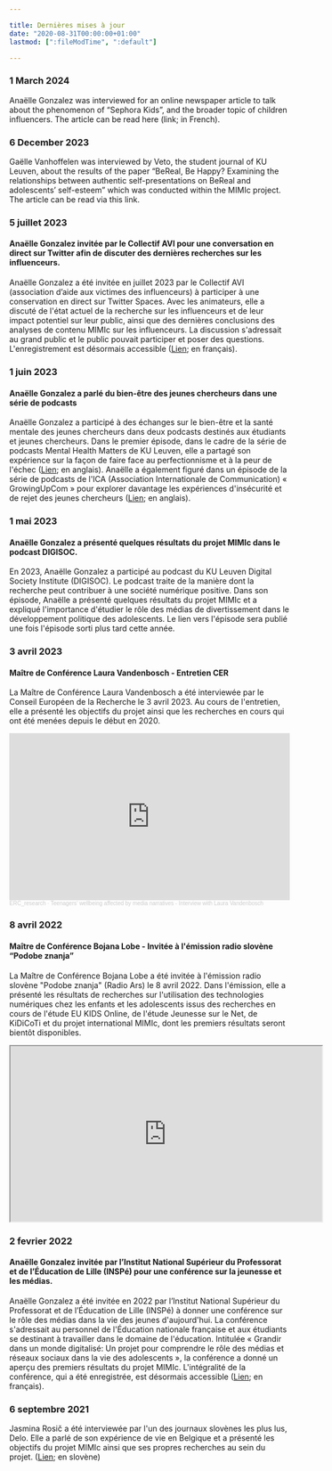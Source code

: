 ```yaml
---

title: Dernières mises à jour
date: "2020-08-31T00:00:00+01:00"
lastmod: [":fileModTime", ":default"]

---
```


### 1 March 2024

Anaëlle Gonzalez was interviewed for an online newspaper article to talk about the phenomenon of “Sephora Kids”, and the broader topic of children influencers. The article can be read here (link; in French).

### 6 December 2023

Gaëlle Vanhoffelen was interviewed by Veto, the student journal of KU Leuven, about the results of the paper “BeReal, Be Happy? Examining the relationships between authentic self-presentations on BeReal and adolescents’ self-esteem” which was conducted within the MIMIc project. The article can be read via this link.

### 5 juillet 2023

#### Anaëlle Gonzalez invitée par le Collectif AVI pour une conversation en direct sur Twitter afin de discuter des dernières recherches sur les influenceurs.
Anaëlle Gonzalez a été invitée en juillet 2023 par le Collectif AVI (association d’aide aux victimes des influenceurs) à participer à une conservation en direct sur Twitter Spaces. Avec les animateurs, elle a discuté de l'état actuel de la recherche sur les influenceurs et de leur impact potentiel sur leur public, ainsi que des dernières conclusions des analyses de contenu MIMIc sur les influenceurs. La discussion s'adressait au grand public et le public pouvait participer et poser des questions. L'enregistrement est désormais accessible ([Lien](https://twitter.com/collectifAvi/status/1676674762641231878?s=20); en français).

### 1 juin 2023

#### Anaëlle Gonzalez a parlé du bien-être des jeunes chercheurs dans une série de podcasts
Anaëlle Gonzalez a participé à des échanges sur le bien-être et la santé mentale des jeunes chercheurs dans deux podcasts destinés aux étudiants et jeunes chercheurs. Dans le premier épisode, dans le cadre de la série de podcasts Mental Health Matters de KU Leuven, elle a partagé son expérience sur la façon de faire face au perfectionnisme et à la peur de l'échec ([Lien](https://open.spotify.com/episode/4tHTgZXCxGqY4rGqky9tMJ?si=AhQdXNWkRn6LGtJ-FZnhnA); en anglais). Anaëlle a également figuré dans un épisode de la série de podcasts de l'ICA  (Association Internationale de Communication) « GrowingUpCom » pour explorer davantage les expériences d'insécurité et de rejet des jeunes chercheurs ([Lien](https://open.spotify.com/episode/1xSyTAKBoDGjWBbfP6ivo6?si=fee54b78db1d49a0); en anglais).

### 1 mai 2023

#### Anaëlle Gonzalez a présenté quelques résultats du projet MIMIc dans le podcast DIGISOC.
En 2023, Anaëlle Gonzalez a participé au podcast du KU Leuven Digital Society Institute (DIGISOC). Le podcast traite de la manière dont la recherche peut contribuer à une société numérique positive. Dans son épisode, Anaëlle a présenté quelques résultats du projet MIMIc et a expliqué l'importance d'étudier le rôle des médias de divertissement dans le développement politique des adolescents. Le lien vers l'épisode sera publié une fois l'épisode sorti plus tard cette année.

### 3 avril 2023

#### Maître de Conférence Laura Vandenbosch - Entretien CER
La Maître de Conférence Laura Vandenbosch a été interviewée par le Conseil Européen de la Recherche le 3 avril 2023. Au cours de l'entretien, elle a présenté les objectifs du projet ainsi que les recherches en cours qui ont été menées depuis le début en 2020.

<iframe width="100%" height="300" scrolling="no" frameborder="no" allow="autoplay" src="https://w.soundcloud.com/player/?url=https%3A//api.soundcloud.com/tracks/1481849380&color=%23ff5500&auto_play=false&hide_related=false&show_comments=true&show_user=true&show_reposts=false&show_teaser=true&visual=true"></iframe><div style="font-size: 10px; color: #cccccc;line-break: anywhere;word-break: normal;overflow: hidden;white-space: nowrap;text-overflow: ellipsis; font-family: Interstate,Lucida Grande,Lucida Sans Unicode,Lucida Sans,Garuda,Verdana,Tahoma,sans-serif;font-weight: 100;"><a href="https://soundcloud.com/erc_research" title="ERC_research" target="_blank" style="color: #cccccc; text-decoration: none;">ERC_research</a> · <a href="https://soundcloud.com/erc_research/teenagers-wellbeing-affected-by-media-narratives-interview-with-laura-vandenbosch" title="Teenagers’ wellbeing affected by media narratives - Interview with Laura Vandenbosch" target="_blank" style="color: #cccccc; text-decoration: none;">Teenagers’ wellbeing affected by media narratives - Interview with Laura Vandenbosch</a></div>

### 8 avril 2022

#### Maître de Conférence Bojana Lobe - Invitée à l'émission radio slovène “Podobe znanja”
La Maître de Conférence Bojana Lobe a été invitée à l'émission radio slovène "Podobe znanja" (Radio Ars) le 8 avril 2022. Dans l'émission, elle a présenté les résultats de recherches sur l'utilisation des technologies numériques chez les enfants et les adolescents issus des recherches en cours de l'étude EU KIDS Online, de l'étude Jeunesse sur le Net, de KiDiCoTi et du projet international MIMIc, dont les premiers résultats seront bientôt disponibles.

<html>
   <head>
      <title>HTML Video embed</title>
   </head>
   <body>
      <iframe width="560" height="315" src="https://ars.rtvslo.si/podkast/podobe-znanja/526/174862885"></iframe>
      </iframe>
   </body>
</html>

### 2 fevrier 2022

#### Anaëlle Gonzalez invitée par l’Institut National Supérieur du Professorat et de l’Éducation de Lille (INSPé) pour une conférence sur la jeunesse et les médias.
Anaëlle Gonzalez a été invitée en 2022 par l’Institut National Supérieur du Professorat et de l’Éducation de Lille (INSPé) à donner une conférence sur le rôle des médias dans la vie des jeunes d'aujourd'hui. La conférence s'adressait au personnel de l'Éducation nationale française et aux étudiants se destinant à travailler dans le domaine de l'éducation. Intitulée « Grandir dans un monde digitalisé: Un projet pour comprendre le rôle des médias et réseaux sociaux dans la vie des adolescents », la conférence a donné un aperçu des premiers résultats du projet MIMIc. L'intégralité de la conférence, qui a été enregistrée, est désormais accessible ([Lien](https://www.youtube.com/watch?v=rlanYB9ggec); en français).

### 6 septembre 2021

Jasmina Rosič a été interviewée par l'un des journaux slovènes les plus lus, Delo. Elle a parlé de son expérience de vie en Belgique et a présenté les objectifs du projet MIMIc ainsi que ses propres recherches au sein du projet. ([Lien](https://www.delo.si/novice/znanoteh/mladostniki-so-slabo-raziskana-druzbena-skupina/); en slovène)